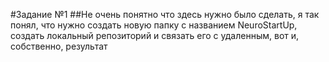 #Задание №1
##Не очень понятно что здесь нужно было сделать, я так понял, что нужно создать новую папку с названием NeuroStartUp, создать локальный репозиторий и связать его с удаленным, вот и, собственно, результат